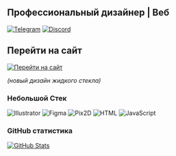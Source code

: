 ## **Профессиональный дизайнер | Веб**  

[![Telegram](https://img.shields.io/badge/Telegram-@b3erg-0088cc?style=flat&logo=telegram&logoColor=white)](https://t.me/b3erg)
[![Discord](https://img.shields.io/badge/Discord-b3erg-7289DA?style=flat&logo=discord&logoColor=white)](https://discord.com/users/899722710010183770)

## Перейти на сайт

[![Перейти на сайт](https://img.shields.io/badge/Перейти%20на%20сайт-blue)](https://github.com/berg/nikitaberg.ru/blob/main/README.md)

*(новый дизайн жидкого стекла)*

### **Небольшой Стек**
![Illustrator](https://img.shields.io/badge/-Illustrator-FF9A00?style=flat&logo=adobe-illustrator&logoColor=white)
![Figma](https://img.shields.io/badge/-Figma-F24E1E?style=flat&logo=figma&logoColor=white)
![Pix2D](https://img.shields.io/badge/-Pix2D-00AAFF?style=flat)
![HTML](https://img.shields.io/badge/-HTML-E34F26?style=flat&logo=html5&logoColor=white)
![JavaScript](https://img.shields.io/badge/-JavaScript-F7DF1E?style=flat&logo=javascript&logoColor=black)

### **GitHub статистика**
[![GitHub Stats](https://github-readme-stats.vercel.app/api?username=nikitaberg28&show_icons=true&theme=tokyonight&hide_title=true)](https://github.com/nikitaberg28)
